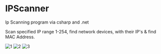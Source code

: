 # IPScanner
Ip Scanning program via csharp and .net

Scan specified IP range 1-254, find network devices, with their IP's & find MAC Address.

![1](https://user-images.githubusercontent.com/55652632/177054025-dc2ec195-8e66-435c-bf2d-8ce1a7532e2a.PNG)
![2](https://user-images.githubusercontent.com/55652632/177054028-d561bcef-0a16-4729-bb5c-48ac20b475fb.PNG)
![3](https://user-images.githubusercontent.com/55652632/177054029-a484cc52-2329-4088-828b-a67d69ce32d1.PNG)
